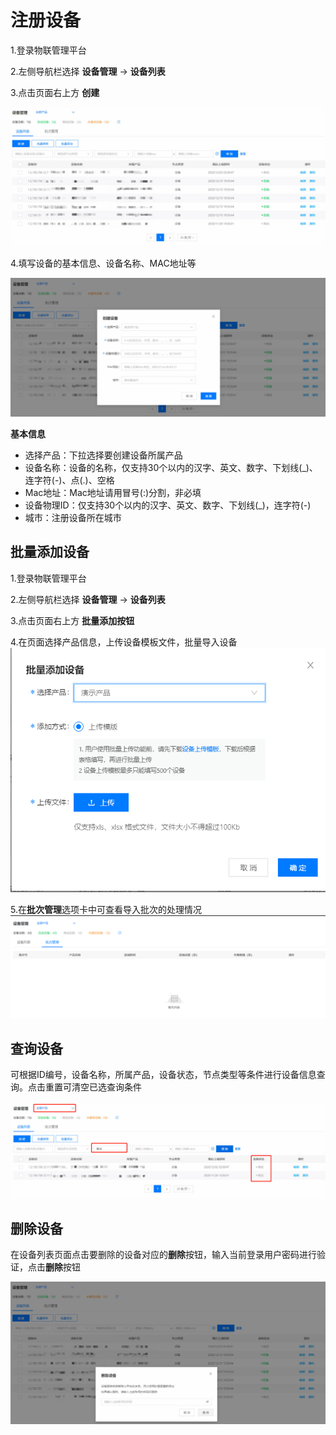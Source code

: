 # 注册设备

1.登录物联管理平台

2.左侧导航栏选择 **设备管理** -> **设备列表**

3.点击页面右上方 **创建**

![管理设备](../../../../../image/IoT/IoT-Estate/Device-Manager/Manage-Device.jpg)

4.填写设备的基本信息、设备名称、MAC地址等

![注册设备](../../../../../image/IoT/IoT-Estate/Device-Manager/Create-Device.jpg)

**基本信息**
- 选择产品：下拉选择要创建设备所属产品
- 设备名称：设备的名称，仅支持30个以内的汉字、英文、数字、下划线(_)、连字符(-)、点(.)、空格
- Mac地址：Mac地址请用冒号(:)分割，非必填
- 设备物理ID：仅支持30个以内的汉字、英文、数字、下划线(_)，连字符(-)
- 城市：注册设备所在城市

## 批量添加设备
1.登录物联管理平台

2.左侧导航栏选择 **设备管理** -> **设备列表**

3.点击页面右上方 **批量添加按钮**

4.在页面选择产品信息，上传设备模板文件，批量导入设备
![批量添加](../../../../../image/IoT/IoT-Estate/Device-Manager/Batch-Import.png)

5.在**批次管理**选项卡中可查看导入批次的处理情况
![查看批次](../../../../../image/IoT/IoT-Estate/Device-Manager/Batch-View.png)

 ## 查询设备

可根据ID编号，设备名称，所属产品，设备状态，节点类型等条件进行设备信息查询。点击重置可清空已选查询条件

![查询设备](../../../../../image/IoT/IoT-Estate/Device-Manager/Query-Device.jpg)


 ## 删除设备

在设备列表页面点击要删除的设备对应的**删除**按钮，输入当前登录用户密码进行验证，点击**删除**按钮

![删除设备](../../../../../image/IoT/IoT-Estate/Device-Manager/Delete-Device.jpg)